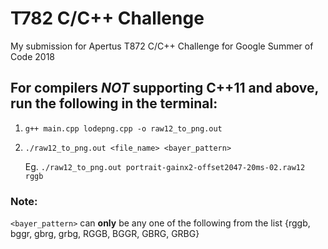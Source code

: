# T782 C/C++ Challenge
My submission for Apertus T872 C/C++ Challenge for Google Summer of Code 2018


## For compilers <i>NOT</i> supporting C++11 and above, run the following in the terminal:

1. `g++ main.cpp lodepng.cpp -o raw12_to_png.out`
2. `./raw12_to_png.out <file_name> <bayer_pattern>`
    
    Eg. `./raw12_to_png.out portrait-gainx2-offset2047-20ms-02.raw12 rggb`

### Note:

`<bayer_pattern>` can <b>only</b> be any one of the following from the list 
{rggb, bggr, gbrg, grbg, RGGB, BGGR, GBRG, GRBG}

